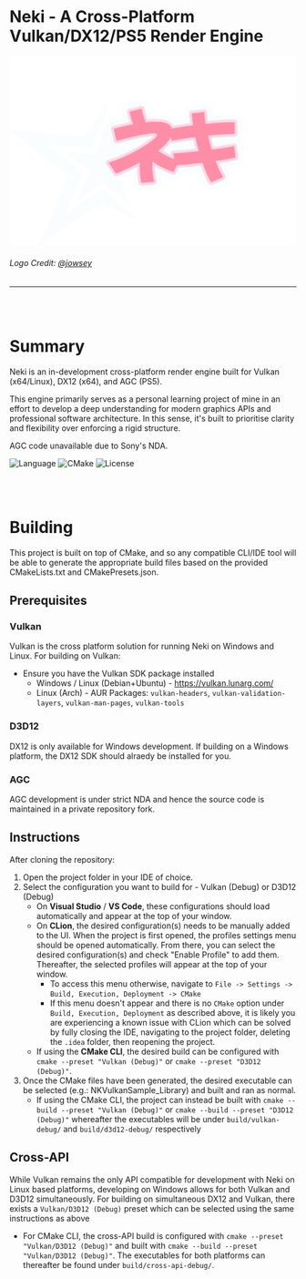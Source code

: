 # Neki - A Cross-Platform Vulkan/DX12/PS5 Render Engine
![Logo](.github/logo.png)
###### Logo Credit: [@jowsey](https://github.com/jowsey)
----------------

<br></br>
# Summary
Neki is an in-development cross-platform render engine built for Vulkan (x64/Linux), DX12 (x64), and AGC (PS5).

This engine primarily serves as a personal learning project of mine in an effort to develop a deep understanding for modern graphics APIs and professional software architecture. In this sense, it's built to prioritise clarity and flexibility over enforcing a rigid structure.

AGC code unavailable due to Sony's NDA.

![Language](https://img.shields.io/badge/Language-C++23-pink.svg)
![CMake](https://img.shields.io/badge/CMake-3.28+-pink.svg)
![License](https://img.shields.io/badge/License-MIT-pink.svg)


<br></br>
# Building
This project is built on top of CMake, and so any compatible CLI/IDE tool will be able to generate the appropriate build files based on the provided CMakeLists.txt and CMakePresets.json.

## Prerequisites
### Vulkan
Vulkan is the cross platform solution for running Neki on Windows and Linux.
For building on Vulkan:
- Ensure you have the Vulkan SDK package installed
  - Windows / Linux (Debian+Ubuntu) - https://vulkan.lunarg.com/
  - Linux (Arch) - AUR Packages: `vulkan-headers`, `vulkan-validation-layers`, `vulkan-man-pages`, `vulkan-tools`

### D3D12
DX12 is only available for Windows development. If building on a Windows platform, the DX12 SDK should alraedy be installed for you.

### AGC
AGC development is under strict NDA and hence the source code is maintained in a private repository fork.


## Instructions
After cloning the repository:
1) Open the project folder in your IDE of choice.
2) Select the configuration you want to build for - Vulkan (Debug) or D3D12 (Debug)
   - On **Visual Studio** / **VS Code**, these configurations should load automatically and appear at the top of your window.
   - On **CLion**, the desired configuration(s) needs to be manually added to the UI. When the project is first opened, the profiles settings menu should be opened automatically. From there, you can select the desired configuration(s) and check "Enable Profile" to add them. Thereafter, the selected profiles will appear at the top of your window.
     - To access this menu otherwise, navigate to `File -> Settings -> Build, Execution, Deployment -> CMake`
     - If this menu doesn't appear and there is no `CMake` option under `Build, Execution, Deployment` as described above, it is likely you are experiencing a known issue with CLion which can be solved by fully closing the IDE, navigating to the project folder, deleting the `.idea` folder, then reopening the project.
   - If using the **CMake CLI**, the desired build can be configured with `cmake --preset "Vulkan (Debug)"` or `cmake --preset "D3D12 (Debug)"`.
4) Once the CMake files have been generated, the desired executable can be selected (e.g.: NKVulkanSample_Library) and built and ran as normal.
   - If using the CMake CLI, the project can instead be built with `cmake --build --preset "Vulkan (Debug)"` or `cmake --build --preset "D3D12 (Debug)"` whereafter the executables will be under `build/vulkan-debug/` and `build/d3d12-debug/` respectively

## Cross-API
While Vulkan remains the only API compatible for development with Neki on Linux based platforms, developing on Windows allows for both Vulkan and D3D12 simultaneously.
For building on simultaneous DX12 and Vulkan, there exists a `Vulkan/D3D12 (Debug)` preset which can be selected using the same instructions as above
- For CMake CLI, the cross-API build is configured with `cmake --preset "Vulkan/D3D12 (Debug)"` and built with `cmake --build --preset "Vulkan/D3D12 (Debug)"`. The executables for both platforms can thereafter be found under `build/cross-api-debug/`.
